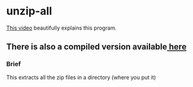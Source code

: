 # unzip-all

<a href="https://youtu.be/eyxF5UoUdnI">This video</a> beautifully explains this program.

<h2> There is also a compiled version available<a href="https://github.com/shahriar0247/unzip-all/releases"> here </a>
  
  <h3>Brief</h3>
  This extracts all the zip files in a directory (where you put it)
